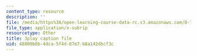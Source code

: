 ```yaml
---
content_type: resource
description: ''
file: /media/https%3A/open-learning-course-data-rc.s3.amazonaws.com/8-701-introduction-to-nuclear-and-particle-physics-fall-2020/48800b0b4dca5f4d87e7b8a142dbcf3c_ORG6YD9P8WM.vtt
file_type: application/x-subrip
resourcetype: Other
title: 3play caption file
uid: 48800b0b-4dca-5f4d-87e7-b8a142dbcf3c
---
```

